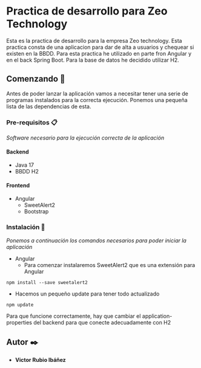 # Practica de desarrollo para Zeo Technology

Esta es la practica de desarrollo para la empresa Zeo technology. Esta practica consta de una aplicacion para dar de alta a usuarios y chequear si existen en la  BBDD. Para
esta practica he utilizado en parte fron Angular y en el back Spring Boot. Para la base de datos he decidido utilizar H2.

## Comenzando 🚀

Antes de poder lanzar la aplicación vamos a necesitar tener una serie de programas instalados para la correcta ejecución. Ponemos una pequeña lista de las dependencias
de esta.


### Pre-requisitos 📋

_Software necesario para la ejecución correcta de la aplicación_

#### Backend

- Java 17
- BBDD H2

#### Frontend

- Angular
  - SweetAlert2
  - Bootstrap


### Instalación 🔧

_Ponemos a continuación los comandos necesarios para poder iniciar la aplicación_

- Angular
  - Para comenzar instalaremos SweetAlert2 que es una extensión para Angular
```
npm install --save sweetalert2
```

 - Hacemos un pequeño update para tener todo actualizado
```
npm update
```
Para que funcione correctamente, hay que cambiar el application-properties del backend para que conecte adecuadamente con H2


## Autor ✒️


* **Victor Rubio Ibáñez**
